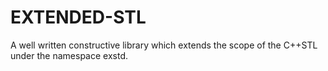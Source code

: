 # EXTENDED-STL
A well written constructive library which extends the scope of the C++STL under the namespace exstd.
